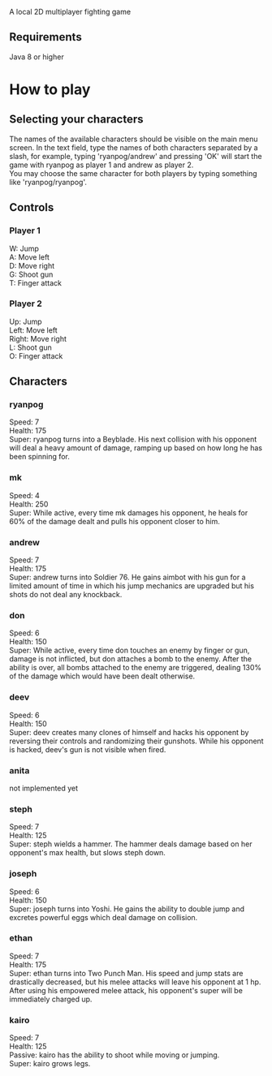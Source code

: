 A local 2D multiplayer fighting game

## Requirements

Java 8 or higher

# How to play

## Selecting your characters

The names of the available characters should be visible on the main menu screen. In the text field, type the names of both characters separated by a slash, for example, typing 'ryanpog/andrew' and pressing 'OK' will start the game with ryanpog as player 1 and andrew as player 2.\
You may choose the same character for both players by typing something like 'ryanpog/ryanpog'.

## Controls

### Player 1
W: Jump\
A: Move left\
D: Move right\
G: Shoot gun\
T: Finger attack

### Player 2
Up: Jump\
Left: Move left\
Right: Move right\
L: Shoot gun\
O: Finger attack

## Characters

### ryanpog
Speed: 7\
Health: 175\
Super: ryanpog turns into a Beyblade. His next collision with his opponent will deal a heavy amount of damage, ramping up based on how long he has been spinning for.

### mk
Speed: 4\
Health: 250\
Super: While active, every time mk damages his opponent, he heals for 60% of the damage dealt and pulls his opponent closer to him.

### andrew
Speed: 7\
Health: 175\
Super: andrew turns into Soldier 76. He gains aimbot with his gun for a limited amount of time in which his jump mechanics are upgraded but his shots do not deal any knockback.

### don
Speed: 6\
Health: 150\
Super: While active, every time don touches an enemy by finger or gun, damage is not inflicted, but don attaches a bomb to the enemy. After the ability is over, all bombs attached to the enemy are triggered, dealing 130% of the damage which would have been dealt otherwise.

### deev
Speed: 6\
Health: 150\
Super: deev creates many clones of himself and hacks his opponent by reversing their controls and randomizing their gunshots. While his opponent is hacked, deev's gun is not visible when fired.

### anita
not implemented yet

### steph
Speed: 7\
Health: 125\
Super: steph wields a hammer. The hammer deals damage based on her opponent's max health, but slows steph down.

### joseph
Speed: 6\
Health: 150\
Super: joseph turns into Yoshi. He gains the ability to double jump and excretes powerful eggs which deal damage on collision.

### ethan
Speed: 7\
Health: 175\
Super: ethan turns into Two Punch Man. His speed and jump stats are drastically decreased, but his melee attacks will leave his opponent at 1 hp. After using his empowered melee attack, his opponent's super will be immediately charged up.

### kairo
Speed: 7\
Health: 125\
Passive: kairo has the ability to shoot while moving or jumping.\
Super: kairo grows legs. 
